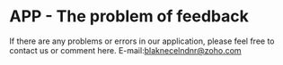 # APP - The problem of feedback

If there are any problems or errors in our application, please feel free to contact us or comment here. E-mail:blaknecelndnr@zoho.com
